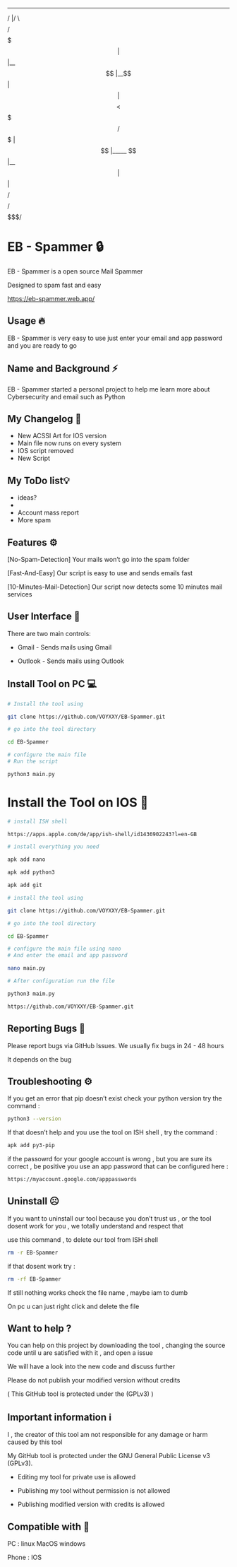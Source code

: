  ________  _______  
/        |/       \ 
$$$$$$$$/ $$$$$$$  |
$$ |__    $$ |__$$ |
$$    |   $$    $$< 
$$$$$/    $$$$$$$  |
$$ |_____ $$ |__$$ |
$$       |$$    $$/ 
$$$$$$$$/ $$$$$$$/  
                    

# EB - Spammer 🔒
EB - Spammer is a open source Mail Spammer 

Designed to spam fast and easy 

https://eb-spammer.web.app/

## Usage 🔥
EB - Spammer is very easy to use 
just enter your email and app password 
and you are ready to go 

## Name and Background ⚡️
EB - Spammer started a personal project to help me learn more about Cybersecurity and email such as Python 

## My Changelog 📁
* New ACSSI Art for IOS version
* Main file now runs on every system
* IOS script removed 
* New Script 

## My ToDo list💡
* ideas?
* 
* Account mass report
* More spam 

## Features ⚙️

[No-Spam-Detection] 
Your mails won’t go into the spam folder 

[Fast-And-Easy]
Our script is easy to use and sends emails fast 

[10-Minutes-Mail-Detection] 
Our script now detects some 10 minutes mail services

## User Interface 📲
There are two main controls:

* Gmail - Sends mails using Gmail 

* Outlook - Sends mails using Outlook 

## Install Tool on PC 💻

```sh
# Install the tool using 

git clone https://github.com/VOYXXY/EB-Spammer.git

# go into the tool directory 

cd EB-Spammer

# configure the main file
# Run the script 

python3 main.py

```

# Install the Tool on IOS 📱

```sh
# install ISH shell 

https://apps.apple.com/de/app/ish-shell/id1436902243?l=en-GB

# install everything you need 

apk add nano 

apk add python3 

apk add git 

# install the tool using 

git clone https://github.com/VOYXXY/EB-Spammer.git

# go into the tool directory 

cd EB-Spammer

# configure the main file using nano 
# And enter the email and app password 

nano main.py

# After configuration run the file 

python3 maim.py

```

```sh
https://github.com/VOYXXY/EB-Spammer.git
```

## Reporting Bugs 🐞 
Please report bugs via GitHub Issues. 
We usually fix bugs in 24 - 48 hours 

It depends on the bug 


## Troubleshooting ⚙️

If you get an error that pip doesn’t exist 
check your python version 
try the command : 

```sh
python3 --version
```

If that doesn’t help and you use the tool on ISH shell , try the command : 

```sh
apk add py3-pip
```

if the passowrd for your google account is wrong , but you are sure its correct , be positive you use an app password that can be configured here :

```sh
https://myaccount.google.com/apppasswords
```

## Uninstall ☹️

If you want to uninstall our tool 
because you don’t trust us , or the tool dosent work for you , we totally understand and respect that 

use this command , to delete our tool from ISH shell 

```sh
rm -r EB-Spammer
```

if that dosent work try : 

```sh 
rm -rf EB-Spammer
```

If still nothing works check the file name , maybe iam to dumb 


On pc u can just right click and delete the file 

## Want to help ?

You can help on this project by downloading the tool , changing the source code until u are satisfied with it , and open a issue 

We will have a look into the new code and discuss further 

Please do not publish your modified version without credits 

( This GitHub tool is protected under the (GPLv3) )  

## Important information ℹ️ 

I , the creator of this tool am not responsible for any damage or harm caused by this tool 

My GitHub tool is protected under the GNU General Public License v3 (GPLv3).

* Editing my tool for private use is allowed 

* Publishing my tool without permission is not allowed 

* Publishing modified version with credits is allowed


## Compatible with 💎

PC : 
linux 
MacOS
windows

Phone : 
IOS 
